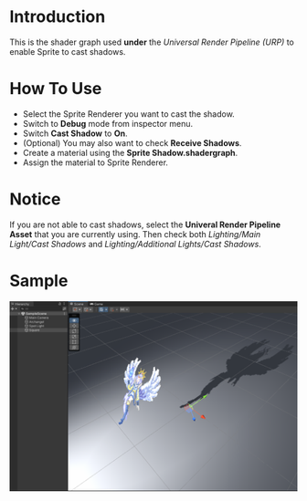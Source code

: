 # Introduction
This is the shader graph used **under** the *Universal Render Pipeline (URP)* to enable Sprite to cast shadows.

# How To Use

- Select the Sprite Renderer you want to cast the shadow.
- Switch to **Debug** mode from inspector menu.
- Switch **Cast Shadow** to **On**.
- (Optional) You may also want to check **Receive Shadows**.
- Create a material using the **Sprite Shadow.shadergraph**.
- Assign the material to Sprite Renderer.

# Notice
If you are not able to cast shadows, select the **Univeral Render Pipeline Asset** that you are currently using. Then check both *Lighting/Main Light/Cast Shadows* and *Lighting/Additional Lights/Cast Shadows*.

# Sample
![screenshot](./screenshot.png)
